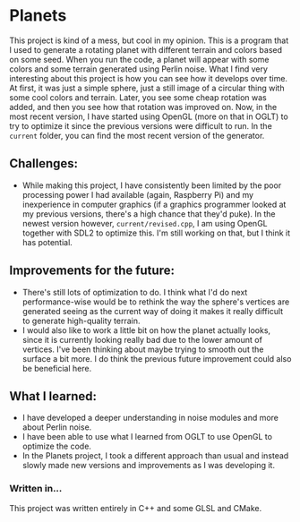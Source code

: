 # Planets
This project is kind of a mess, but cool in my opinion. This is a program that I used to generate a rotating planet with different terrain and colors based on some seed.
When you run the code, a planet will appear with some colors and some terrain generated using Perlin noise.
What I find very interesting about this project is how you can see how it develops over time. At first, it was just a simple sphere, just a still image of a circular thing with some cool colors and terrain. Later, you see some cheap rotation was added, and then you see how that rotation was improved on. Now, in the most recent version, I have started using OpenGL (more on that in OGLT) to try to optimize it since the previous versions were difficult to run.
In the `current` folder, you can find the most recent version of the generator.

## Challenges:
- While making this project, I have consistently been limited by the poor processing power I had available (again, Raspberry Pi) and my inexperience in computer graphics (if a graphics programmer looked at my previous versions, there's a high chance that they'd puke). In the newest version however, `current/revised.cpp`, I am using OpenGL together with SDL2 to optimize this. I'm still working on that, but I think it has potential.

## Improvements for the future:
- There's still lots of optimization to do. I think what I'd do next performance-wise would be to rethink the way the sphere's vertices are generated seeing as the current way of doing it makes it really difficult to generate high-quality terrain.
- I would also like to work a little bit on how the planet actually looks, since it is currently looking really bad due to the lower amount of vertices. I've been thinking about maybe trying to smooth out the surface a bit more. I do think the previous future improvement could also be beneficial here.

## What I learned:
- I have developed a deeper understanding in noise modules and more about Perlin noise.
- I have been able to use what I learned from OGLT to use OpenGL to optimize the code.
- In the Planets project, I took a different approach than usual and instead slowly made new versions and improvements as I was developing it.

### Written in...
This project was written entirely in C++ and some GLSL and CMake.
